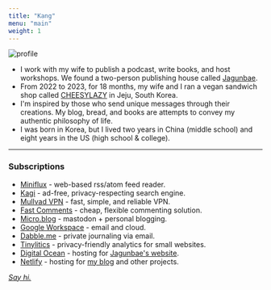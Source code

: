 ```yaml
---
title: "Kang"
menu: "main"
weight: 1
---
```


![profile](https://cdn.uploads.micro.blog/140962/2024/profile-pic-1.webp)

- I work with my wife to publish a podcast, write books, and host workshops. We found a two-person publishing house called [Jagunbae](https://en.jagunbae.com/).
- From 2022 to 2023, for 18 months, my wife and I ran a vegan sandwich shop called [CHEESYLAZY](https://reviews.cheesylazy.com/) in Jeju, South Korea.
- I'm inspired by those who send unique messages through their creations. My blog, bread, and books are attempts to convey my authentic philosophy of life.
- I was born in Korea, but I lived two years in China (middle school) and eight years in the US (high school & college).

---

### Subscriptions
- [Miniflux](https://miniflux.app/) - web-based rss/atom feed reader.
- [Kagi](https://kagi.com/) - ad-free, privacy-respecting search engine.
- [Mullvad VPN](https://mullvad.net/en) - fast, simple, and reliable VPN.
- [Fast Comments](https://fastcomments.com/) - cheap, flexible commenting solution.
- [Micro.blog](https://micro.kangminsuk.com/) - mastodon + personal blogging.
- [Google Workspace](https://workspace.google.com/) - email and cloud.
- [Dabble.me](https://workspace.google.com/) - private journaling via email.
- [Tinylitics](https://tinylytics.app/) - privacy-friendly analytics for small websites.
- [Digital Ocean](https://www.digitalocean.com/) - hosting for [Jagunbae's website](https://jagunbae.com/).
- [Netlify](https://www.netlify.com/) - hosting for [my blog](https://kangminsuk.com/) and other projects.

[*Say hi.*](https://kangminsuk.com/message/)